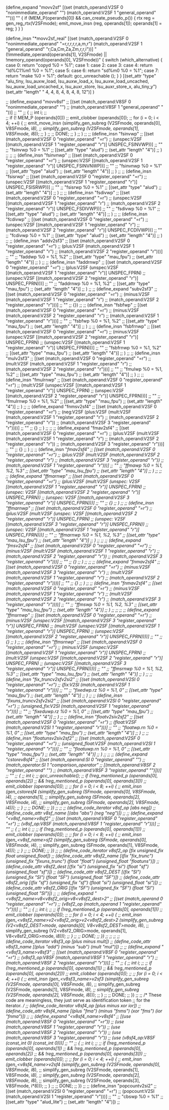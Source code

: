
(define_expand "movv2sf"
   [(set (match_operand:V2SF 0 "nonimmediate_operand" "")
         (match_operand:V2SF 1 "general_operand" ""))]
    ""
    {
        if (MEM_P(operands[0]) && can_create_pseudo_p()) {
           rtx reg = gen_reg_rtx(V2SFmode);
           emit_move_insn (reg, operands[1]);
           operands[1] = reg;
        }
    }
)

(define_insn "*movv2sf_real"
   [(set (match_operand:V2SF 0 "nonimmediate_operand" "=r,r,r,r,r,a,m,r")
         (match_operand:V2SF 1 "general_operand" "r,Ca,Cm,Za,Zm,r,r,i"))]
    "(!immediate_operand(operands[1], V2SFmode) || !memory_operand(operands[0], V2SFmode))"
    {
        switch (which_alternative) {
        case 0: return "copyd %0 = %1";
        case 1:
        case 2:
        case 3:
        case 4: return "ld%C1%m1 %0 = %1";
        case 5:
        case 6: return "sd%m0 %0 = %1";
        case 7: return "make %0 = %1";
        default: gcc_unreachable ();
        }
    }
  [(set_attr "type" "alu_tiny, lsu_auxw_load, lsu_auxw_load_x, lsu_auxw_load_uncached, lsu_auxw_load_uncached_x, lsu_auxr_store, lsu_auxr_store_x, alu_tiny_y")
   (set_attr "length" "     4,             4,               8,                      4,                        8,              4,                8,         12")]
)

;; (define_expand "movv8sf"
;;    [(set (match_operand:V8SF 0 "nonimmediate_operand" "")
;;          (match_operand:V8SF 1 "general_operand" " "))]
;;    ""
;; {
;;         int i;
;;         
;;         if (! MEM_P (operands[0]))
;;                 emit_clobber (operands[0]);
;;         for (i = 0; i < 4; ++i) {
;;             emit_move_insn (simplify_gen_subreg (V2SFmode, operands[0], V8SFmode, i*8),
;;                             simplify_gen_subreg (V2SFmode, operands[1], V8SFmode, i*8));
;;         }
;; 
;;         DONE;
;; }
;; )
;; 
;; (define_insn "fsinvwp"
;;   [(set (match_operand:V2SF 0 "register_operand" "=r")
;;     (unspec:V2SF [(match_operand:V2SF 1 "register_operand" "r")] UNSPEC_FSINVWP))]
;;    ""
;;    "fsinvwp %0 = %1"
;;    [(set_attr "type" "alud")
;;     (set_attr "length"  "4")]
;; )
;; 
;; 
;; (define_insn "fsinvnwp"
;;   [(set (match_operand:V2SF 0 "register_operand" "=r")
;;     (unspec:V2SF [(match_operand:V2SF 1 "register_operand" "r")] UNSPEC_FSINVNWP))]
;;    ""
;;    "fsinvnwp %0 = %1"
;;    [(set_attr "type" "alud")
;;     (set_attr "length"  "4")]
;; )
;; 
;; (define_insn "fsisrwp"
;;   [(set (match_operand:V2SF 0 "register_operand" "=r")
;;     (unspec:V2SF [(match_operand:V2SF 1 "register_operand" "r")] UNSPEC_FSISRWP))]
;;    ""
;;    "fsisrwp %0 = %1"
;;    [(set_attr "type" "alud")
;;     (set_attr "length"  "4")]
;; )
;; 
;; (define_insn "fsdivwp"
;;   [(set (match_operand:V2SF 0 "register_operand" "=r")
;;     (unspec:V2SF [(match_operand:V2SF 1 "register_operand" "r")
;;                   (match_operand:V2SF 2 "register_operand" "r")] UNSPEC_FSDIVWP))]
;;    ""
;;    "fsdivwp %0 = %1"
;;    [(set_attr "type" "alud")
;;     (set_attr "length"  "4")]
;; )
;; 
;; (define_insn "fcdivwp"
;;   [(set (match_operand:V2SF 0 "register_operand" "=r")
;;     (unspec:V2SF [(match_operand:V2SF 1 "register_operand" "r")
;;                   (match_operand:V2SF 2 "register_operand" "r")] UNSPEC_FCDIVWP))]
;;   ""
;;    "fcdivwp %0 = %1"
;;    [(set_attr "type" "alud")
;;     (set_attr "length"  "4")]
;; )
;; 
;; (define_insn "addv2sf3"
;;   [(set (match_operand:V2SF 0 "register_operand" "=r")
;; 	(plus:V2SF (match_operand:V2SF 1 "register_operand" "r")
;; 		   (match_operand:V2SF 2 "register_operand" "r")))]
;;   ""
;;   "faddwp %0 = %1, %2"
;;   [(set_attr "type" "mau_fpu")
;;    (set_attr "length" "4")]
;; )
;; 
;; (define_insn "faddrnwp"
;;   [(set (match_operand:V2SF 0 "register_operand" "=r")
;; 	(plus:V2SF (unspec:V2SF [(match_operand:V2SF 1 "register_operand" "r")] UNSPEC_FPRN)
;; 		   (unspec:V2SF [(match_operand:V2SF 2 "register_operand" "r")] UNSPEC_FPRN)))]
;;   ""
;;   "faddrnwp %0 = %1, %2"
;;   [(set_attr "type" "mau_fpu")
;;    (set_attr "length" "4")]
;; )
;; 
;; (define_expand "subv2sf3"
;;   [(set (match_operand:V2SF 0 "register_operand" "=r")
;; 	(minus:V2SF (match_operand:V2SF 1 "register_operand" "r")
;; 	            (match_operand:V2SF 2 "register_operand" "r")))]
;;   ""
;; {})
;; 
;; (define_insn "fsbfwp"
;;   [(set (match_operand:V2SF 0 "register_operand" "=r")
;; 	(minus:V2SF (match_operand:V2SF 2 "register_operand" "r")
;; 	            (match_operand:V2SF 1 "register_operand" "r")))]
;;   ""
;;   "fsbfwp %0 = %1, %2"
;;   [(set_attr "type" "mau_fpu")
;;    (set_attr "length" "4")]
;; )
;; 
;; (define_insn "fsbfrnwp"
;;   [(set (match_operand:V2SF 0 "register_operand" "=r")
;; 	(minus:V2SF (unspec:V2SF [(match_operand:V2SF 2 "register_operand" "r")] UNSPEC_FPRN)
;; 	            (unspec:V2SF [(match_operand:V2SF 1 "register_operand" "r")] UNSPEC_FPRN)))]
;;   ""
;;   "fsbfrnwp %0 = %1, %2"
;;   [(set_attr "type" "mau_fpu")
;;    (set_attr "length" "4")]
;; )
;; 
;; (define_insn "mulv2sf3"
;;   [(set (match_operand:V2SF 0 "register_operand" "=r")
;; 	(mult:V2SF (match_operand:V2SF 1 "register_operand" "r")
;; 		   (match_operand:V2SF 2 "register_operand" "r")))]
;;   ""
;;   "fmulwp %0 = %1, %2"
;;   [(set_attr "type" "mau_fpu")
;;    (set_attr "length" "4")]
;; )
;; 
;; (define_insn "fmulrnwp"
;;   [(set (match_operand:V2SF 0 "register_operand" "=r")
;; 	(mult:V2SF (unspec:V2SF [(match_operand:V2SF 1 "register_operand" "r")] UNSPEC_FPRN)
;; 		   (unspec:V2SF [(match_operand:V2SF 2 "register_operand" "r")] UNSPEC_FPRN)))]
;;   ""
;;   "fmulrnwp %0 = %1, %2"
;;   [(set_attr "type" "mau_fpu")
;;    (set_attr "length" "4")]
;; )
;; 
;; (define_expand "fnmsv2sf4"
;;   [(set (match_operand:V2SF 0 "register_operand" "=r")
;;         (neg:V2SF (plus:V2SF (mult:V2SF (match_operand:V2SF 1 "register_operand" "r")
;;                                         (match_operand:V2SF 2 "register_operand" "r"))
;;                              (match_operand:V2SF 3 "register_operand" "r"))))]
;;   ""
;;   {}
;; )
;; 
;; 
;; (define_expand "fmav2sf4"
;;   [(set (match_operand:V2SF 0 "register_operand" "=r")
;;         (plus:V2SF (mult:V2SF (match_operand:V2SF 1 "register_operand" "r")
;;                               (match_operand:V2SF 2 "register_operand" "r"))
;;                    (match_operand:V2SF 3 "register_operand" "r")))]
;;   ""
;;   {}
;; )
;; 
;; (define_insn "*fmav2sf4"
;;   [(set (match_operand:V2SF 0 "register_operand" "=r")
;;         (plus:V2SF (mult:V2SF (match_operand:V2SF 2 "register_operand" "r")
;;                               (match_operand:V2SF 3 "register_operand" "r"))
;;                    (match_operand:V2SF 1 "register_operand" "r")))]
;;   ""
;;   "ffmawp %0 = %1, %2, %3"
;;   [(set_attr "type" "mau_lsu_fpu")
;;    (set_attr "length" "4")]
;; )
;; 
;; 
;; (define_expand "ffmarnwp"
;;   [(set (match_operand:V2SF 0 "register_operand" "=r")
;;         (plus:V2SF (mult:V2SF (unspec: V2SF [(match_operand:V2SF 1 "register_operand" "r")] UNSPEC_FPRN)
;;                               (unspec: V2SF [(match_operand:V2SF 2 "register_operand" "r")] UNSPEC_FPRN))
;;                    (unspec: V2SF [(match_operand:V2SF 3 "register_operand" "r")] UNSPEC_FPRN)))]
;;   ""
;;   {}
;; )
;; 
;; (define_insn "*ffmarnwp"
;;   [(set (match_operand:V2SF 0 "register_operand" "=r")
;;         (plus:V2SF (mult:V2SF (unspec: V2SF [(match_operand:V2SF 2 "register_operand" "r")] UNSPEC_FPRN)
;;                               (unspec: V2SF [(match_operand:V2SF 3 "register_operand" "r")] UNSPEC_FPRN))
;;                    (unspec: V2SF [(match_operand:V2SF 1 "register_operand" "r")] UNSPEC_FPRN)))]
;;   ""
;;   "ffmarnwp %0 = %1, %2, %3"
;;   [(set_attr "type" "mau_lsu_fpu")
;;    (set_attr "length" "4")]
;; )
;; 
;; 
;; (define_expand "fmsv2sf4"
;;   [(set (match_operand:V2SF 0 "register_operand" "=r")
;;         (minus:V2SF (mult:V2SF (match_operand:V2SF 1 "register_operand" "r")
;;                                (match_operand:V2SF 2 "register_operand" "r"))
;;                     (match_operand:V2SF 3 "register_operand" "r")))]
;;   ""
;;   {}
;; )
;; 
;; 
;; (define_expand "fnmav2sf4"
;;   [(set (match_operand:V2SF 0 "register_operand" "=r")
;;         (minus:V2SF (match_operand:V2SF 3 "register_operand" "r")
;;                     (mult:V2SF (match_operand:V2SF 1 "register_operand" "r")
;; 		               (match_operand:V2SF 2 "register_operand" "r"))))]
;;   ""
;;   {}
;; )
;; 
;; (define_insn "*fnmav2sf4"
;;   [(set (match_operand:V2SF 0 "register_operand" "=r")
;;         (minus:V2SF (match_operand:V2SF 1 "register_operand" "r")
;;                     (mult:V2SF (match_operand:V2SF 2 "register_operand" "r")
;;                                (match_operand:V2SF 3 "register_operand" "r"))))]
;;   ""
;;   "ffmswp %0 = %1, %2, %3"
;;   [(set_attr "type" "mau_lsu_fpu")
;;    (set_attr "length" "4")]
;; )
;; 
;; 
;; 
;; (define_expand "ffmsrnwp"
;;   [(set (match_operand:V2SF 0 "register_operand" "=r")
;;         (minus:V2SF (unspec:V2SF [(match_operand:V2SF 3 "register_operand" "r")] UNSPEC_FPRN)
;;                     (mult:V2SF (unspec:V2SF [(match_operand:V2SF 1 "register_operand" "r")] UNSPEC_FPRN)
;; 		               (unspec:V2SF [(match_operand:V2SF 2 "register_operand" "r")] UNSPEC_FPRN))))]
;;   ""
;;   {}
;; )
;; 
;; (define_insn "*ffmsrnwp"
;;   [(set (match_operand:V2SF 0 "register_operand" "=r")
;;         (minus:V2SF (unspec:V2SF [(match_operand:V2SF 1 "register_operand" "r")] UNSPEC_FPRN)
;;                     (mult:V2SF (unspec:V2SF [(match_operand:V2SF 2 "register_operand" "r")] UNSPEC_FPRN)
;;                                (unspec:V2SF [(match_operand:V2SF 3 "register_operand" "r")] UNSPEC_FPRN))))]
;;   ""
;;   "ffmsrnwp %0 = %1, %2, %3"
;;   [(set_attr "type" "mau_lsu_fpu")
;;    (set_attr "length" "4")]
;; )
;; 
;; (define_insn "fix_truncv2sfv2si2"
;;   [(set (match_operand:V2SI 0 "register_operand" "=r")
;;         (fix:V2SI (match_operand:V2SF 1 "register_operand" "r")))]
;;   ""
;;   "fixedwp.rz %0 = %1, 0"
;; [(set_attr "type" "mau_fpu")
;;  (set_attr "length" "4")]
;; )
;; 
;; (define_insn "fixuns_truncv2sfv2si2"
;;   [(set (match_operand:V2SI 0 "register_operand" "=r")
;;         (unsigned_fix:V2SI (match_operand:V2SF 1 "register_operand" "r")))]
;;   ""
;;   "fixeduwp.rz %0 = %1, 0"
;; [(set_attr "type" "mau_fpu")
;;  (set_attr "length" "4")]
;; )
;; 
;; (define_insn "floatv2siv2sf2" 
;;   [(set (match_operand:V2SF 0 "register_operand" "=r")
;;         (float:V2SF (match_operand:V2SI 1 "register_operand" "r")))]
;;   ""
;;   "floatwp.rn %0 = %1, 0"
;; [(set_attr "type" "mau_fpu")
;;  (set_attr "length" "4")]
;; )
;; 
;; (define_insn "floatunsv2siv2sf2" 
;;   [(set (match_operand:V2SF 0 "register_operand" "=r")
;;         (unsigned_float:V2SF (match_operand:V2SI 1 "register_operand" "r")))]
;;   ""
;;   "floatuwp.rn %0 = %1, 0"
;; [(set_attr "type" "mau_fpu")
;;  (set_attr "length" "4")]
;; )
;; 
;; 
;; (define_expand "cstorev8sf4"
;;   [(set (match_operand:SI 0 "register_operand" "")
;;         (match_operator:SI 1 "comparison_operator"
;; 	        [(match_operand:V8SF 2 "register_operand" "")
;; 	         (match_operand:V8SF 3 "register_operand" "")]))]
;;   ""
;; {
;;         int i;
;; gcc_unreachable();
;;         if (!reg_mentioned_p (operands[0], operands[2])
;;             && !reg_mentioned_p (operands[0], operands[3]))
;;             emit_clobber (operands[0]);
;; 
;;         for (i = 0; i < 8; ++i) {
;;             emit_insn (gen_cstoresf4 (simplify_gen_subreg (SFmode, operands[0], V8SFmode, i*4),
;;                                       operands[1],
;;                                       simplify_gen_subreg (SFmode, operands[2], V8SFmode, i*4),
;;                                       simplify_gen_subreg (SFmode, operands[2], V8SFmode, i*4)));
;;         }
;; 
;;         DONE;
;; })
;; 
;; 
;; (define_code_iterator v8sf_op [abs neg])
;; (define_code_attr v8sf_name [(abs "abs") (neg "neg")])
;; 
;; (define_expand "<v8sf_name>v8sf2"
;;   [(set (match_operand:V8SF 0 "register_operand" "=r")
;; 	(v8sf_op:V8SF (match_operand:V8SF 1 "register_operand" "r")))]
;;   ""
;; {
;;         int i;
;; 
;;         if (!reg_mentioned_p (operands[0], operands[1]))
;;             emit_clobber (operands[0]);
;; 
;;         for (i = 0; i < 8; ++i) {
;;             emit_insn (gen_<v8sf_name>sf2 (simplify_gen_subreg (SFmode, operands[0], V8SFmode, i*4),
;;                                            simplify_gen_subreg (SFmode, operands[1], V8SFmode, i*4)));
;;         }
;; 
;;         DONE;
;; })
;; 
;; (define_code_iterator v8sf2_op [fix unsigned_fix float unsigned_float])
;; (define_code_attr v8sf2_name [(fix "fix_trunc") (unsigned_fix "fixuns_trunc") (float "float") (unsigned_float "floatuns")])
;; (define_code_attr v8sf2_dest [(fix "si") (unsigned_fix "si") (float "sf") (unsigned_float "sf")])
;; (define_code_attr v8sf2_DEST [(fix "SI") (unsigned_fix "SI") (float "SF") (unsigned_float "SF")])
;; (define_code_attr v8sf2_orig [(fix "sf") (unsigned_fix "sf") (float "si") (unsigned_float "si")])
;; (define_code_attr v8sf2_ORIG [(fix "SF") (unsigned_fix "SF") (float "SI") (unsigned_float "SI")])
;; 
;; (define_expand "<v8sf2_name>v8<v8sf2_orig>v8<v8sf2_dest>2"
;;   [(set (match_operand 0 "register_operand" "=r")
;; 	(v8sf2_op (match_operand 1 "register_operand" "r")))]
;;   ""
;; {
;;         int i;
;; 
;;         if (!reg_mentioned_p (operands[0], operands[1]))
;;             emit_clobber (operands[0]);
;; 
;;         for (i = 0; i < 4; ++i) {
;;             emit_insn (gen_<v8sf2_name>v2<v8sf2_orig>v2<v8sf2_dest>2 (simplify_gen_subreg (V2<v8sf2_DEST>mode, operands[0], V8<v8sf2_DEST>mode, i*8),
;;                                                                       simplify_gen_subreg (V2<v8sf2_ORIG>mode, operands[1], V8<v8sf2_ORIG>mode, i*8)));
;;         }
;; 
;;         DONE;
;; })
;; 
;; 
;; 
;; (define_code_iterator v8sf3_op [plus minus mult])
;; (define_code_attr v8sf3_name [(plus "add") (minus "sub") (mult "mul")])
;; 
;; (define_expand "<v8sf3_name>v8sf3"
;;   [(set (match_operand:V8SF 0 "register_operand" "=r")
;; 	(v8sf3_op:V8SF (match_operand:V8SF 1 "register_operand" "r")
;; 		       (match_operand:V8SF 2 "register_operand" "r")))]
;;   ""
;; {
;;         int i;
;; 
;;         if (!reg_mentioned_p (operands[0], operands[1])
;;             && !reg_mentioned_p (operands[0], operands[2]))
;;             emit_clobber (operands[0]);
;; 
;;         for (i = 0; i < 4; ++i) {
;;             emit_insn (gen_<v8sf3_name>v2sf3 (simplify_gen_subreg (V2SFmode, operands[0], V8SFmode, i*8),
;;                                               simplify_gen_subreg (V2SFmode, operands[1], V8SFmode, i*8),
;;                                               simplify_gen_subreg (V2SFmode, operands[2], V8SFmode, i*8)));
;;         }
;; 
;;         DONE;
;; })
;; 
;; /* These code are meaningless, they just serve as identification token
;;    for the iterator. */
;; (define_code_iterator v8sf4_op [plus minus xor ior])
;; (define_code_attr v8sf4_name [(plus "fma") (minus "fnms") (xor "fms") (ior "fnma")])
;; 
;; (define_expand "<v8sf4_name>v8sf4"
;;   [(use (match_operand:V8SF 0 "register_operand" "=r"))
;;    (use (match_operand:V8SF 1 "register_operand" "r"))
;;    (use (match_operand:V8SF 2 "register_operand" "r"))
;;    (use (match_operand:V8SF 3 "register_operand" "r"))
;;    (use (v8sf4_op:V8SF (const_int 0) (const_int 0)))]
;;   ""
;; {
;;         int i;
;; 
;;         if (!reg_mentioned_p (operands[0], operands[1])
;;             && !reg_mentioned_p (operands[0], operands[2])
;;             && !reg_mentioned_p (operands[0], operands[3]))
;;             emit_clobber (operands[0]);
;; 
;;         for (i = 0; i < 4; ++i) {
;;             emit_insn (gen_<v8sf4_name>v2sf4 (simplify_gen_subreg (V2SFmode, operands[0], V8SFmode, i*8),
;;                                               simplify_gen_subreg (V2SFmode, operands[1], V8SFmode, i*8),
;;                                               simplify_gen_subreg (V2SFmode, operands[2], V8SFmode, i*8),
;;                                               simplify_gen_subreg (V2SFmode, operands[3], V8SFmode, i*8)));
;;         }
;; 
;;         DONE;
;; })
;; 
;; (define_insn "popcountv2si2"
;;   [(set (match_operand:V2SI            0 "register_operand" "=r")
;; 	(popcount:V2SI (match_operand:V2SI 1 "register_operand" "r")))]
;;   ""
;;   "cbswp %0 = %1"
;; [(set_attr "type" "alud_lite")
;;  (set_attr "length" "4")])
;; 
